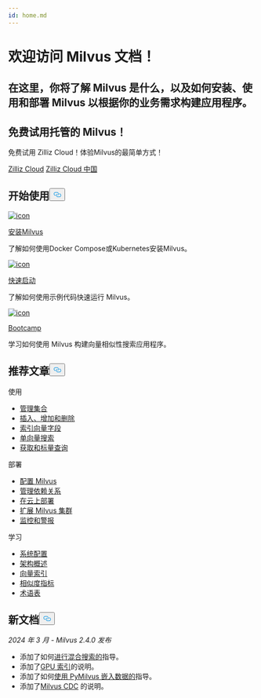 ```yaml
---
id: home.md
---
```


<div class="doc-h1-wrapper">
<p><h1 class="title">
欢迎访问 Milvus 文档！</h1></p>
<p><h2 class="sub-title">
在这里，你将了解 Milvus 是什么，以及如何安装、使用和部署 Milvus 以根据你的业务需求构建应用程序。</h2></p>
</div>
<div class="doc-home-promotion-wrapper">
  <div class="promotion-content">
    <h2 class="promotion-title">免费试用托管的 Milvus！</h2>
    <p class="promotion-desc">免费试用 Zilliz Cloud！体验Milvus的最简单方式！</p>
  </div>
  <div class="cta-wrapper">
   <a class="cta-global" href="https://cloud.zilliz.com/signup">Zilliz Cloud</a> <a class="cta-cn" href="https://cloud.zilliz.com.cn/signup">Zilliz Cloud 中国</a></div>
</div>
<h2 id="Get-Started" class="common-anchor-header">开始使用<button data-href="#Get-Started" class="anchor-icon" translate="no">
      <svg translate="no"
        aria-hidden="true"
        focusable="false"
        height="20"
        version="1.1"
        viewBox="0 0 16 16"
        width="16"
      >
        <path
          fill="#0092E4"
          fill-rule="evenodd"
          d="M4 9h1v1H4c-1.5 0-3-1.69-3-3.5S2.55 3 4 3h4c1.45 0 3 1.69 3 3.5 0 1.41-.91 2.72-2 3.25V8.59c.58-.45 1-1.27 1-2.09C10 5.22 8.98 4 8 4H4c-.98 0-2 1.22-2 2.5S3 9 4 9zm9-3h-1v1h1c1 0 2 1.22 2 2.5S13.98 12 13 12H9c-.98 0-2-1.22-2-2.5 0-.83.42-1.64 1-2.09V6.25c-1.09.53-2 1.84-2 3.25C6 11.31 7.55 13 9 13h4c1.45 0 3-1.69 3-3.5S14.5 6 13 6z"
        ></path>
      </svg>
    </button></h2><div class="card-wrapper">
<div class="start_card_container">
  
   <a href="/docs/zh/install_standalone-docker.md"> <img translate="no" src="/docs/v2.4.x/assets/home_install.svg" alt="icon" />
   </a> <a href="/docs/zh/install_standalone-docker.md"> <p class="link-btn">安装Milvus</p> </a><p>了解如何使用Docker Compose或Kubernetes安装Milvus。</p>
</div>
<div class="start_card_container">
  
   <a href="/docs/zh/quickstart.md"> <img translate="no" src="/docs/v2.4.x/assets/home_quick_start.svg" alt="icon" />
   </a> <a href="/docs/zh/quickstart.md"> <p class="link-btn">快速启动</p> </a><p>了解如何使用示例代码快速运行 Milvus。</p>
</div>
<div class="start_card_container">
  
   <a href="/bootcamp"> <img translate="no" src="/docs/v2.4.x/assets/home_bootcamp.svg" alt="icon" />
   </a> <a href="/bootcamp"> <p class="link-btn">Bootcamp</p> </a><p>
  学习如何使用 Milvus 构建向量相似性搜索应用程序。  </p>
</div>
</div>
<h2 id="Recommended-articles" class="common-anchor-header">推荐文章<button data-href="#Recommended-articles" class="anchor-icon" translate="no">
      <svg translate="no"
        aria-hidden="true"
        focusable="false"
        height="20"
        version="1.1"
        viewBox="0 0 16 16"
        width="16"
      >
        <path
          fill="#0092E4"
          fill-rule="evenodd"
          d="M4 9h1v1H4c-1.5 0-3-1.69-3-3.5S2.55 3 4 3h4c1.45 0 3 1.69 3 3.5 0 1.41-.91 2.72-2 3.25V8.59c.58-.45 1-1.27 1-2.09C10 5.22 8.98 4 8 4H4c-.98 0-2 1.22-2 2.5S3 9 4 9zm9-3h-1v1h1c1 0 2 1.22 2 2.5S13.98 12 13 12H9c-.98 0-2-1.22-2-2.5 0-.83.42-1.64 1-2.09V6.25c-1.09.53-2 1.84-2 3.25C6 11.31 7.55 13 9 13h4c1.45 0 3-1.69 3-3.5S14.5 6 13 6z"
        ></path>
      </svg>
    </button></h2><div class="doc-home-recommend-section">
<div class="recomment-item">
  <p>使用</p>
<ul>
<li><a href="/docs/zh/manage-collections.md">管理集合</a></li>
<li><a href="/docs/zh/insert-update-delete.md">插入、增加和删除</a></li>
<li><a href="/docs/zh/index-vector-fields.md">索引向量字段</a></li>
<li><a href="/docs/zh/single-vector-search.md">单向量搜索</a></li>
<li><a href="/docs/zh/get-and-scalar-query.md">获取和标量查询</a></li>
</ul>
</div>
<div class="recomment-item">
  <p>部署</p>
<ul>
<li><a href="/docs/zh/configure-docker.md">配置 Milvus</a></li>
<li><a href="/docs/zh/deploy_s3.md">管理依赖关系</a></li>
<li><a href="/docs/zh/eks.md">在云上部署</a></li>
<li><a href="/docs/zh/scaleout.md">扩展 Milvus 集群</a></li>
<li><a href="/docs/zh/monitor_overview.md">监控和警报</a></li>
</ul>
</div>
<div class="recomment-item">
  <p>学习</p>
<ul>
<li><a href="/docs/zh/system_configuration.md">系统配置</a></li>
<li><a href="/docs/zh/architecture_overview.md">架构概述</a></li>
<li><a href="/docs/zh/index.md">向量索引</a></li>
<li><a href="/docs/zh/metric.md">相似度指标</a></li>
<li><a href="/docs/zh/glossary.md">术语表</a></li>
</ul>
</div>
</div>
<div class="doc-home-what-is-new">
<h2 id="Whats-new-in-docs" class="common-anchor-header">新文档<button data-href="#Whats-new-in-docs" class="anchor-icon" translate="no">
      <svg translate="no"
        aria-hidden="true"
        focusable="false"
        height="20"
        version="1.1"
        viewBox="0 0 16 16"
        width="16"
      >
        <path
          fill="#0092E4"
          fill-rule="evenodd"
          d="M4 9h1v1H4c-1.5 0-3-1.69-3-3.5S2.55 3 4 3h4c1.45 0 3 1.69 3 3.5 0 1.41-.91 2.72-2 3.25V8.59c.58-.45 1-1.27 1-2.09C10 5.22 8.98 4 8 4H4c-.98 0-2 1.22-2 2.5S3 9 4 9zm9-3h-1v1h1c1 0 2 1.22 2 2.5S13.98 12 13 12H9c-.98 0-2-1.22-2-2.5 0-.83.42-1.64 1-2.09V6.25c-1.09.53-2 1.84-2 3.25C6 11.31 7.55 13 9 13h4c1.45 0 3-1.69 3-3.5S14.5 6 13 6z"
        ></path>
      </svg>
    </button></h2><p><em>2024 年 3 月 - Milvus 2.4.0 发布</em></p>
<ul>
<li>添加了如何<a href="/docs/zh/multi-vector-search.md">进行混合搜索的</a>指导。</li>
<li>添加了<a href="/docs/zh/gpu_index.md">GPU 索引</a>的说明。</li>
<li>添加了如何<a href="/docs/zh/embeddings.md">使用 PyMilvus 嵌入数据的</a>指导。</li>
<li>添加了<a href="/docs/zh/milvus-cdc-overview.md">Milvus CDC</a> 的说明。</li>
</ul>
</div>
